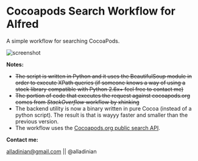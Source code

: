 Cocoapods Search Workflow for Alfred
================================

A simple workflow for searching CocoaPods.

![screenshot](http://f.cl.ly/items/0y383Y1C3O2B2336040M/Screen%20Shot%202013-04-11%20at%2012.34.55%20PM.png)

**Notes:**

- <del>The script is written in Python and it uses the BeautifulSoup module in order to execute XPath queries (if someone knows a way of using a stock library compatible with Python 2.6x+ feel free to contact me)</del>
- <del>The portion of code that executes the request against cocoapods.org comes from _StackOverflow_ workflow by xhinking</del>
- The backend utility is now a binary written in pure Cocoa (instead of a python script). The result is that is wayyy faster and smaller than the previous version.
- The workflow uses the [Cocoapods.org public search API](http://blog.cocoapods.org/Search-API-Version-1/).

**Contact me:**

alladinian@gmail.com || @alladinian
